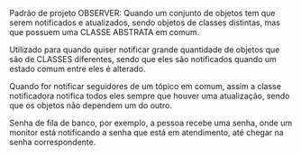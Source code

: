 Padrão de projeto OBSERVER: Quando um conjunto de objetos tem que serem notificados e atualizados, sendo objetos de classes distintas, mas que possuem uma CLASSE ABSTRATA em comum.

Utilizado para quando quiser notificar grande quantidade de objetos que são de CLASSES diferentes, sendo que eles são notificados quando um estado comum entre eles é alterado.

Quando for notificar seguidores de um tópico em comum, assim a classe notificadora notifica todos eles sempre que houver uma atualização, sendo que os objetos não dependem um do outro.

Senha de fila de banco, por exemplo, a pessoa recebe uma senha, onde um monitor está notificando a senha que está em atendimento, até chegar na senha correspondente.
